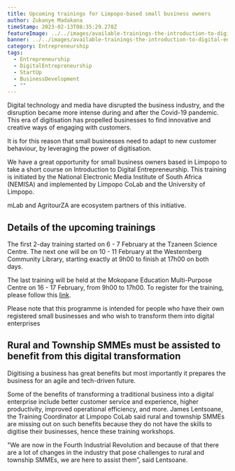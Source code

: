 ```yaml
---
title: Upcoming trainings for Limpopo-based small business owners
author: Zukanye Madakana
timeStamp: 2023-02-13T08:35:29.278Z
featureImage: ../../images/available-trainings-the-introduction-to-digital-entrepreneurship-1-.png
banner: ../../images/available-trainings-the-introduction-to-digital-entrepreneurship-1-.png
category: Entrepreneurship
tags:
  - Entrepreneurship
  - DigitalEntrepreneurship
  - StartUp
  - BusinessDevelopment
  - ""
---
```

<!--StartFragment-->

Digital technology and media have disrupted the business industry, and the disruption became more intense during and after the Covid-19 pandemic. This era of digitisation has propelled businesses to find innovative and creative ways of engaging with customers. 



It is for this reason that small businesses need to adapt to new customer behaviour, by leveraging the power of digitisation. 



We have a great opportunity for small business owners based in Limpopo to take a short course on Introduction to Digital Entrepreneurship. This training is initiated by the National Electronic Media Institute of South Africa (NEMISA) and implemented by Limpopo CoLab and the University of Limpopo. 



mLab and AgritourZA are ecosystem partners of this initiative.



<!--EndFragment-->



<!--StartFragment-->

## Details of the upcoming trainings



The first 2-day training started on 6 - 7 February at the Tzaneen Science Centre. The next one will be on 10 - 11 February at the Westernberg Community Library, starting exactly at 9h00 to finish at 17h00 on both days. 



The last training will be held at the Mokopane Education Multi-Purpose Centre on 16 - 17 February, from 9h00 to 17h00. To register for the training, please follow this [link](https://forms.office.com/pages/responsepage.aspx?id=3snfCvrVMUOUHAY8N74CMsN3RajnpAxLmMl80medbCxUODhYUk9QNjA0TDE5UjJRVVRKQ08xRDZWVS4u). 



Please note that this programme is intended for people who have their own registered small businesses and who wish to transform them into digital enterprises



<!--EndFragment-->



<!--StartFragment-->

## Rural and Township SMMEs must be assisted to benefit from this digital transformation



Digitising a business has great benefits but most importantly it prepares the business for an agile and tech-driven future. 



Some of the benefits of transforming a traditional business into a digital enterprise include better customer service and experience, higher productivity, improved operational efficiency, and more. James Lentsoane, the Training Coordinator at Limpopo CoLab said rural and township SMMEs are missing out on such benefits because they do not have the skills to digitise their businesses, hence these training workshops. 



"We are now in the Fourth Industrial Revolution and because of that there are a lot of changes in the industry that pose challenges to rural and township SMMEs, we are here to assist them”, said Lentsoane. 



<!--EndFragment-->